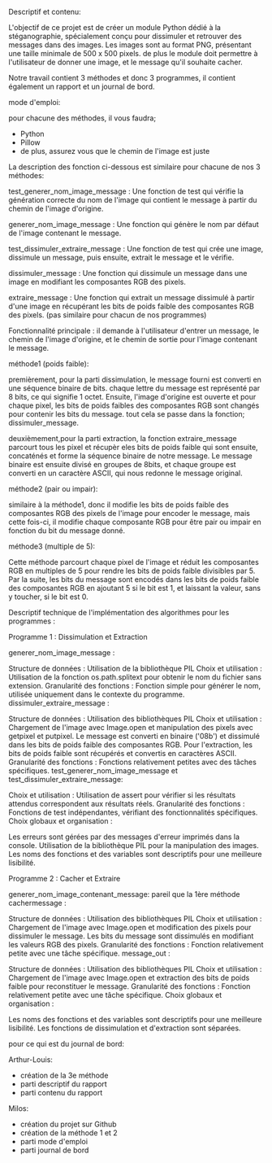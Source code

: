 Descriptif et contenu:

L'objectif de ce projet est de créer un module Python dédié à la stéganographie, spécialement conçu pour dissimuler et retrouver des messages dans des images. Les images sont au format PNG, présentant une taille minimale de 500 x 500 pixels. de plus le module doit permettre à l'utilisateur de donner une image, et le message qu'il souhaite cacher.

Notre travail contient 3 méthodes et donc 3 programmes, il contient également un rapport et un journal de bord.



mode d'emploi:

pour chacune des méthodes, il vous faudra;
- Python
- Pillow
- de plus, assurez vous que le chemin de l'image est juste

La description des fonction ci-dessous est similaire pour chacune de nos 3 méthodes:

test_generer_nom_image_message : Une fonction de test qui vérifie la génération correcte du nom de l'image qui contient le message à partir du chemin de l'image d'origine.

generer_nom_image_message : Une fonction qui génère le nom par défaut de l'image contenant le message.

test_dissimuler_extraire_message : Une fonction de test qui crée une image, dissimule un message, puis ensuite, extrait le message et le vérifie.

dissimuler_message : Une fonction qui dissimule un message dans une image en modifiant les composantes RGB des pixels.

extraire_message : Une fonction qui extrait un message dissimulé à partir d'une image en récupérant les bits de poids faible des composantes RGB des pixels. (pas similaire pour chacun de nos programmes)

Fonctionnalité principale : il demande à l'utilisateur d'entrer un message, le chemin de l'image d'origine, et le chemin de sortie pour l'image contenant le message.

méthode1 (poids faible):

premièrement, pour la parti dissimulation, le message fourni est converti en une séquence binaire de bits. chaque lettre du message est représenté par 8 bits, ce qui signifie 1 octet. Ensuite, l'image d'origine est ouverte et pour chaque pixel, les bits de poids faibles des composantes RGB sont changés pour contenir les bits du message. tout cela se passe dans la fonction; dissimuler_message.

deuxièmement,pour la parti extraction, la fonction extraire_message parcourt tous les pixel et récupèr eles bits de poids faible qui sont ensuite, concaténés et forme la séquence binaire de notre message.
Le message binaire est ensuite divisé en groupes de 8bits, et chaque groupe est converti en un caractère ASCII, qui nous redonne le message original.

méthode2 (pair ou impair):

similaire à la méthode1, donc il modifie les bits de poids faible des composantes RGB des pixels de l'image pour encoder le message, mais cette fois-ci, il modifie chaque composante RGB pour être pair ou impair en fonction du bit du message donné.

méthode3 (multiple de 5):

Cette méthode parcourt chaque pixel de l'image et réduit les composantes RGB en multiples de 5 pour rendre les bits de poids faible divisibles par 5. Par la suite, les bits du message sont encodés dans les bits de poids faible des composantes RGB en ajoutant 5 si le bit est 1, et laissant la valeur, sans y toucher, si le bit est 0.




Descriptif technique de l'implémentation des algorithmes pour les programmes :

Programme 1 : Dissimulation et Extraction

generer_nom_image_message :

Structure de données : Utilisation de la bibliothèque PIL
Choix et utilisation : Utilisation de la fonction os.path.splitext pour obtenir le nom du fichier sans extension.
Granularité des fonctions : Fonction simple pour générer le nom, utilisée uniquement dans le contexte du programme.
dissimuler_extraire_message :

Structure de données : Utilisation des bibliothèques PIL
Choix et utilisation :
Chargement de l'image avec Image.open et manipulation des pixels avec getpixel et putpixel.
Le message est converti en binaire ('08b') et dissimulé dans les bits de poids faible des composantes RGB.
Pour l'extraction, les bits de poids faible sont récupérés et convertis en caractères ASCII.
Granularité des fonctions : Fonctions relativement petites avec des tâches spécifiques.
test_generer_nom_image_message et test_dissimuler_extraire_message:

Choix et utilisation : Utilisation de assert pour vérifier si les résultats attendus correspondent aux résultats réels.
Granularité des fonctions : Fonctions de test indépendantes, vérifiant des fonctionnalités spécifiques.
Choix globaux et organisation :

Les erreurs sont gérées par des messages d'erreur imprimés dans la console.
Utilisation de la bibliothèque PIL pour la manipulation des images.
Les noms des fonctions et des variables sont descriptifs pour une meilleure lisibilité.


Programme 2 : Cacher et Extraire

generer_nom_image_contenant_message:
pareil que la 1ère méthode
cachermessage :

Structure de données : Utilisation des bibliothèques PIL
Choix et utilisation :
Chargement de l'image avec Image.open et modification des pixels pour dissimuler le message.
Les bits du message sont dissimulés en modifiant les valeurs RGB des pixels.
Granularité des fonctions : Fonction relativement petite avec une tâche spécifique.
message_out :

Structure de données : Utilisation des bibliothèques PIL
Choix et utilisation :
Chargement de l'image avec Image.open et extraction des bits de poids faible pour reconstituer le message.
Granularité des fonctions : Fonction relativement petite avec une tâche spécifique.
Choix globaux et organisation :

Les noms des fonctions et des variables sont descriptifs pour une meilleure lisibilité.
Les fonctions de dissimulation et d'extraction sont séparées.

pour ce qui est du journal de bord:

Arthur-Louis:

- création de la 3e méthode
- parti descriptif du rapport
- parti contenu du rapport

Milos:

- création du projet sur Github
- création de la méthode 1 et 2
- parti mode d'emploi
- parti journal de bord









